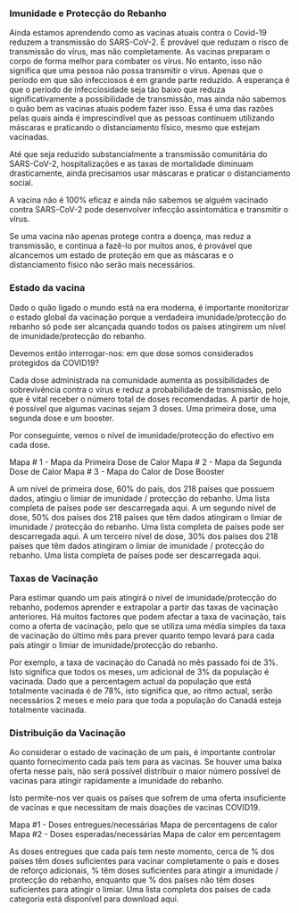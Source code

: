 ### Imunidade e Protecção do Rebanho

Ainda estamos aprendendo como as vacinas atuais contra o Covid-19 reduzem a transmissão do SARS-CoV-2. É provável que reduzam o risco de transmissão do vírus, mas não completamente. As vacinas preparam o corpo de forma melhor para combater os vírus. No entanto, isso não significa que uma pessoa não possa transmitir o vírus. Apenas que o período em que são infecciosos é em grande parte reduzido. A esperança é que o período de infecciosidade seja tão baixo que reduza significativamente a possibilidade de transmissão, mas ainda não sabemos o quão bem as vacinas atuais podem fazer isso. Essa é uma das razões pelas quais ainda é imprescindível que as pessoas continuem utilizando máscaras e praticando o distanciamento físico, mesmo que estejam vacinadas.

Até que seja reduzido substancialmente a transmissão comunitária do SARS-CoV-2, hospitalizações e as taxas de mortalidade diminuam drasticamente, ainda precisamos usar máscaras e praticar o distanciamento social.

A vacina não é 100% eficaz e ainda não sabemos se alguém vacinado contra SARS-CoV-2 pode desenvolver infecção assintomática e transmitir o vírus.

Se uma vacina não apenas protege contra a doença, mas reduz a transmissão, e continua a fazê-lo por muitos anos, é provável que alcancemos um estado de proteção em que as máscaras e o distanciamento físico não serão mais necessários.

### Estado da vacina

Dado o quão ligado o mundo está na era moderna, é importante monitorizar o estado global da vacinação porque a verdadeira imunidade/protecção do rebanho só pode ser alcançada quando todos os países atingirem um nível de imunidade/protecção do rebanho.

Devemos então interrogar-nos: em que dose somos considerados protegidos da COVID19?

Cada dose administrada na comunidade aumenta as possibilidades de sobrevivência contra o vírus e reduz a probabilidade de transmissão, pelo que é vital receber o número total de doses recomendadas. A partir de hoje, é possível que algumas vacinas sejam 3 doses. Uma primeira dose, uma segunda dose e um booster.

Por conseguinte, vemos o nível de imunidade/protecção do efectivo em cada dose.

Mapa # 1 - Mapa da Primeira Dose de Calor
Mapa # 2 - Mapa da Segunda Dose de Calor
Mapa # 3 - Mapa do Calor de Dose Booster

A um nível de primeira dose, 60% do país, dos 218 países que possuem dados, atingiu o limiar de imunidade / protecção do rebanho. Uma lista completa de países pode ser descarregada aqui.
A um segundo nível de dose, 50% dos países dos 218 países que têm dados atingiram o limiar de imunidade / protecção do rebanho. Uma lista completa de países pode ser descarregada aqui.
A um terceiro nível de dose, 30% dos países dos 218 países que têm dados atingiram o limiar de imunidade / protecção do rebanho. Uma lista completa de países pode ser descarregada aqui.

### Taxas de Vacinação

Para estimar quando um país atingirá o nível de imunidade/protecção do rebanho, podemos aprender e extrapolar a partir das taxas de vacinação anteriores. Há muitos factores que podem afectar a taxa de vacinação, tais como a oferta de vacinação, pelo que se utiliza uma média simples da taxa de vacinação do último mês para prever quanto tempo levará para cada país atingir o limiar de imunidade/protecção do rebanho.

Por exemplo, a taxa de vacinação do Canadá no mês passado foi de 3%. Isto significa que todos os meses, um adicional de 3% da população é vacinada. Dado que a percentagem actual da população que está totalmente vacinada é de 78%, isto significa que, ao ritmo actual, serão necessários 2 meses e meio para que toda a população do Canadá esteja totalmente vacinada.

### Distribuição da Vacinação

Ao considerar o estado de vacinação de um país, é importante controlar quanto fornecimento cada país tem para as vacinas. Se houver uma baixa oferta nesse país, não será possível distribuir o maior número possível de vacinas para atingir rapidamente a imunidade do rebanho.

Isto permite-nos ver quais os países que sofrem de uma oferta insuficiente de vacinas e que necessitam de mais doações de vacinas COVID19.

Mapa #1 - Doses entregues/necessárias Mapa de percentagens de calor
Mapa #2 - Doses esperadas/necessárias Mapa de calor em percentagem

As doses entregues que cada país tem neste momento, cerca de % dos países têm doses suficientes para vacinar completamente o país e doses de reforço adicionais, % têm doses suficientes para atingir a imunidade / protecção do rebanho, enquanto que % dos países não têm doses suficientes para atingir o limiar. Uma lista completa dos países de cada categoria está disponível para download aqui.
